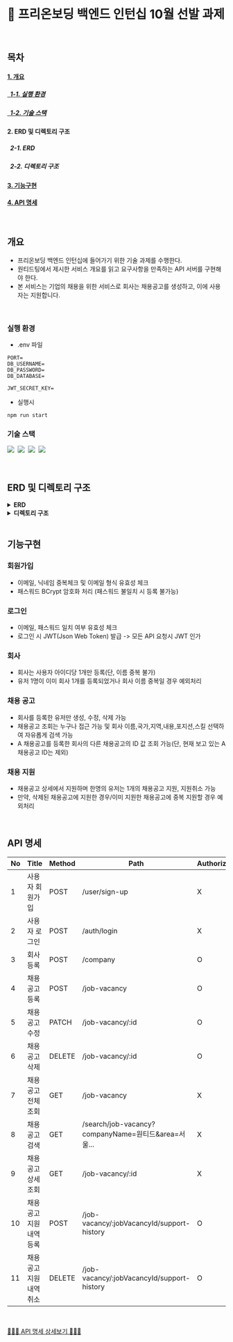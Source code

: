 # 💎 프리온보딩 백엔드 인턴십 10월 선발 과제
</br>

## 목차
#### [1. 개요](#개요)
##### [&nbsp;&nbsp;1-1. 실행 환경](#실행-환경)
##### [&nbsp;&nbsp;1-2. 기술 스택](#기술-스택)
#### 2. ERD 및 디렉토리 구조
##### &nbsp;&nbsp;2-1. ERD
##### &nbsp;&nbsp;2-2. 디렉토리 구조
#### [3. 기능구현](#기능구현)
#### [4. API 명세](#API-명세)

</br>

## 개요
* 프리온보딩 백엔드 인턴십에 들어가기 위한 기술 과제를 수행한다.
* 원티드팅에서 제시한 서비스 개요를 읽고 요구사항을 만족하는 API 서버를 구현해야 한다.
* 본 서비스는 기업의 채용을 위한 서비스로 회사는 채용공고를 생성하고, 이에 사용자는 지원합니다.

</br>

### 실행 환경
* .env 파일
```
PORT=
DB_USERNAME=
DB_PASSWORD=
DB_DATABASE=

JWT_SECRET_KEY=
```

* 실행시
```
npm run start
```

### 기술 스택
<img src="https://img.shields.io/badge/TypeScript-version 5-3178C6">&nbsp;
<img src="https://img.shields.io/badge/Nest.js-version 10-E0234E">&nbsp;
<img src="https://img.shields.io/badge/TypeORM-version 0.3-fcad03">&nbsp;
<img src="https://img.shields.io/badge/MySQL-version 8-00758F">&nbsp;

</br>

## ERD 및 디렉토리 구조
<details>
<summary><strong>ERD</strong></summary>
<div markdown="1">
 
<img src="https://github.com/kangssu/wanted-pre-onboarding-backend/assets/83870420/3d4ea0a8-a6d7-4d2c-8c92-963ed02eacbf">
</div>
</details>

<details>
<summary><strong>디렉토리 구조</strong></summary>
<div markdown="1">
 
```bash
src
 ┣ custom
 ┃ ┗ customException.ts
 ┣ decorator
 ┃ ┗ userDecorator.ts
 ┣ entity
 ┃ ┣ company.entity.ts
 ┃ ┣ jobVacancy.entity.ts
 ┃ ┣ supportHistory.entity.ts
 ┃ ┗ user.entity.ts
 ┣ enum
 ┃ ┗ errorCode.enum.ts
 ┣ feature
 ┃ ┣ auth
 ┃ ┃ ┣ guard
 ┃ ┃ ┃ ┗ jwt.guard.ts
 ┃ ┃ ┣ strategy
 ┃ ┃ ┃ ┗ jwt.strategy.ts
 ┃ ┃ ┣ auth.app.module.ts
 ┃ ┃ ┣ auth.controller.ts
 ┃ ┃ ┗ auth.service.ts
 ┃ ┣ company
 ┃ ┃ ┣ company.app.module.ts
 ┃ ┃ ┣ company.controller.ts
 ┃ ┃ ┣ company.dto.ts
 ┃ ┃ ┣ company.lib.ts
 ┃ ┃ ┗ company.service.ts
 ┃ ┣ job_vacancy
 ┃ ┃ ┣ support_history
 ┃ ┃ ┃ ┣ supportHistory.app.module.ts
 ┃ ┃ ┃ ┣ supportHistory.controller.ts
 ┃ ┃ ┃ ┣ supportHistory.dto.ts
 ┃ ┃ ┃ ┗ supportHistory.service.ts
 ┃ ┃ ┣ jobVacancy.app.module.ts
 ┃ ┃ ┣ jobVacancy.controller.ts
 ┃ ┃ ┣ jobVacancy.dto.ts
 ┃ ┃ ┣ jobVacancy.lib.ts
 ┃ ┃ ┗ jobVacancy.service.ts
 ┃ ┣ search
 ┃ ┃ ┣ search.app.module.ts
 ┃ ┃ ┣ search.controller.ts
 ┃ ┃ ┣ search.dto.ts
 ┃ ┃ ┗ search.service.ts
 ┃ ┗ user
 ┃ ┃ ┣ user.app.module.ts
 ┃ ┃ ┣ user.controller.ts
 ┃ ┃ ┣ user.dto.ts
 ┃ ┃ ┗ user.service.ts
 ┣ app.controller.spec.ts
 ┣ app.controller.ts
 ┣ app.module.ts
 ┣ app.service.ts
 ┗ main.ts
```
</div>
</details>

</br>

## 기능구현
### 회원가입
* 이메일, 닉네임 중복체크 및 이메일 형식 유효성 체크
* 패스워드 BCrypt 암호화 처리 (패스워드 불일치 시 등록 불가능)

### 로그인
* 이메일, 패스워드 일치 여부 유효성 체크
* 로그인 시 JWT(Json Web Token) 발급 -> 모든 API 요청시 JWT 인가

### 회사
* 회사는 사용자 아이디당 1개만 등록(단, 이름 중복 불가)
* 유저 1명이 이미 회사 1개를 등록되었거나 회사 이름 중복일 경우 예외처리

### 채용 공고
* 회사를 등록한 유저만 생성, 수정, 삭제 가능
* 채용공고 조회는 누구나 접근 가능 및 회사 이름,국가,지역,내용,포지션,스킬 선택하여 자유롭게 검색 가능
* A 채용공고를 등록한 회사의 다른 채용공고의 ID 값 조회 가능(단, 현재 보고 있는 A 채용공고 ID는 제외)

### 채용 지원
* 채용공고 상세에서 지원하며 한명의 유저는 1개의 채용공고 지원, 지원취소 가능
* 만약, 삭제된 채용공고에 지원한 경우/이미 지원한 채용공고에 중복 지원할 경우 예외처리

</br>

## API 명세
|No|Title|Method|Path|Authorization|
|------|------|------|------|------|
|1|사용자 회원가입|POST|/user/sign-up|X|
|2|사용자 로그인|POST|/auth/login|X|
|3|회사 등록|POST|/company|O|
|4|채용공고 등록|POST|/job-vacancy|O|
|5|채용공고 수정|PATCH|/job-vacancy/:id|O|
|6|채용공고 삭제|DELETE|/job-vacancy/:id|O|
|7|채용공고 전체 조회|GET|/job-vacancy|X|
|8|채용공고 검색|GET|/search/job-vacancy?companyName=원티드&area=서울...|X|
|9|채용공고 상세 조회|GET|/job-vacancy/:id|X|
|10|채용공고 지원내역 등록|POST|/job-vacancy/:jobVacancyId/support-history|O|
|11|채용공고 지원내역 취소|DELETE|/job-vacancy/:jobVacancyId/support-history|O|

</br>

[🌟🌟🌟 API 명세 상세보기 🌟🌟🌟](https://github.com/kangssu/wanted-pre-onboarding-backend/blob/main/docs/api.md)

</br>
